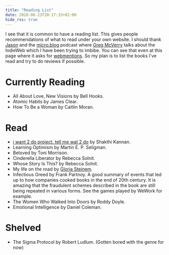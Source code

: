 ```yaml
---
title: "Reading List"
date: 2020-06-23T20:17:33+02:00
hide_rss: true
---
```


I see that it is common to have a reading list.
This gives people recommendations of what to read under your own website.
I should thank [Jason](https://mjbraganza.com/books-ive-read/) and the [micro.blog](https://monday.micro.blog/2019/06/24/episode-greg-mcverry.html) podcast where [Greg McVerry](https://micro.blog/jgmac1106) talks about the IndieWeb which I have been trying to imbibe.
You can see that even at this page where it asks for [webmentions](https://indieweb.org/Webmention).
So my plan is to list the books I've read and try to do reviews if possible.

# Currently Reading

* All About Love, New Visions by Bell Hooks.
* Atomic Habits by James Clear.
* How To Be a Woman by Caitlin Moran.

# Read

* [i want 2 do project. tell me wat 2 do](http://www.shakthimaan.com/what-to-do.html) by Shakthi Kannan.
* Learning Optimism by Martin E. P. Seligman.
* Beloved by Toni Morrison.
* Cinderella Liberator by Rebecca Solnit.
* Whose Story Is This? by Rebecca Solnit.
* My life on the road by [Gloria Steinem](https://www.gloriasteinem.com/about).
* Infectious Greed by Frank Partnoy.
A good summary of events that led up to how companies cooked books in the end of 20th century.
It is amazing that the fraudulent schemes described in the book are still being repeated in various forms.
See the games played by WeWork for example.
* The Women Who Walked Into Doors by Roddy Doyle.
* Emotional Intelligence by Daniel Coleman.

# Shelved

* The Sigma Protocol by Robert Ludlum. (Gotten bored with the genre for now)
